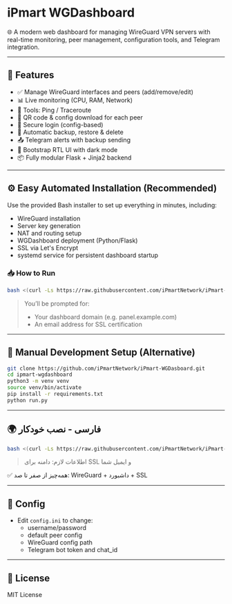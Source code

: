 
# iPmart WGDashboard

🌐 A modern web dashboard for managing WireGuard VPN servers with real-time monitoring, peer management, configuration tools, and Telegram integration.

---

## 🚀 Features

- ✅ Manage WireGuard interfaces and peers (add/remove/edit)
- 📊 Live monitoring (CPU, RAM, Network)
- 🧰 Tools: Ping / Traceroute
- 🧾 QR code & config download for each peer
- 🔐 Secure login (config-based)
- 🔄 Automatic backup, restore & delete
- 📤 Telegram alerts with backup sending
- 🧩 Bootstrap RTL UI with dark mode
- 📦 Fully modular Flask + Jinja2 backend

---

## ⚙️ Easy Automated Installation (Recommended)

Use the provided Bash installer to set up everything in minutes, including:
- WireGuard installation
- Server key generation
- NAT and routing setup
- WGDashboard deployment (Python/Flask)
- SSL via Let's Encrypt
- systemd service for persistent dashboard startup

### 📥 How to Run

```bash
bash <(curl -Ls https://raw.githubusercontent.com/iPmartNetwork/iPmart-WGDasboard/master/install_wg_dashboard.sh)

```

> You’ll be prompted for:
> - Your dashboard domain (e.g. panel.example.com)
> - An email address for SSL certification

---

## 🧪 Manual Development Setup (Alternative)

```bash
git clone https://github.com/iPmartNetwork/iPmart-WGDasboard.git
cd ipmart-wgdashboard
python3 -m venv venv
source venv/bin/activate
pip install -r requirements.txt
python run.py
```

---

## 🌍 فارسی - نصب خودکار

```bash
bash <(curl -Ls https://raw.githubusercontent.com/iPmartNetwork/iPmart-WGDasboard/master/install_wg_dashboard.sh)

```

> اطلاعات لازم: دامنه برای SSL و ایمیل شما

✅ همه‌چیز از صفر تا صد: WireGuard + داشبورد + SSL

---

## 🔐 Config

- Edit `config.ini` to change:
  - username/password
  - default peer config
  - WireGuard config path
  - Telegram bot token and chat_id

---

## 📜 License

MIT License
